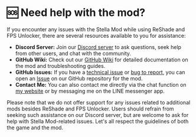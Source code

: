 # 🆘 Need help with the mod?

If you encounter any issues with the Stella Mod while using ReShade and FPS Unlocker, there are several resources available to you for assistance:
- **Discord Server:** Join our [Discord server](https://discord.gg/8GbXtnYQKd) to ask questions, seek help from other users, and chat with the community.
- **GitHub Wiki:** Check out our [GitHub Wiki](https://github.com/sefinek24/Genshin-Impact-ReShade/wiki) for detailed documentation on the mod and troubleshooting guides.
- **GitHub Issues:** If you have a [technical issue](https://github.com/sefinek24/Genshin-Impact-ReShade/issues/new?assignees=&labels=Help&template=1_help-report.md) or [bug to report](https://github.com/sefinek24/Genshin-Impact-ReShade/issues/new?assignees=&labels=Bug&template=2_bug-report.md), you can open an [Issue](https://github.com/sefinek24/Genshin-Impact-ReShade/issues/new/choose) on our GitHub repository for the mod.
- **Contact Me:** You can also contact me directly via the chat function on [my website](https://sefinek.net/genshin-impact-reshade) or by messaging me on the LINE messenger app.

Please note that we do not offer support for any issues related to additional mods besides ReShade and FPS Unlocker.
Users should refrain from seeking such assistance on our Discord server, but are welcome to ask for help with Stella Mod-related issues.
Let's all respect the guidelines of both the game and the mod.